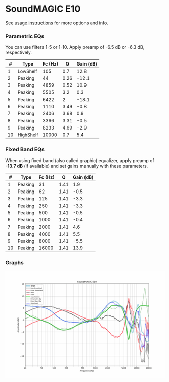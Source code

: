 # SoundMAGIC E10
See [usage instructions](https://github.com/jaakkopasanen/AutoEq#usage) for more options and info.

### Parametric EQs
You can use filters 1-5 or 1-10. Apply preamp of -6.5 dB or -6.3 dB, respectively.

|   # | Type      |   Fc (Hz) |    Q |   Gain (dB) |
|-----|-----------|-----------|------|-------------|
|   1 | LowShelf  |       105 | 0.7  |        12.8 |
|   2 | Peaking   |        44 | 0.26 |       -12.1 |
|   3 | Peaking   |      4859 | 0.52 |        10.9 |
|   4 | Peaking   |      5505 | 3.2  |         0.3 |
|   5 | Peaking   |      6422 | 2    |       -18.1 |
|   6 | Peaking   |      1110 | 3.49 |        -0.8 |
|   7 | Peaking   |      2406 | 3.68 |         0.9 |
|   8 | Peaking   |      3366 | 3.31 |        -0.5 |
|   9 | Peaking   |      8233 | 4.69 |        -2.9 |
|  10 | HighShelf |     10000 | 0.7  |         5.4 |

### Fixed Band EQs
When using fixed band (also called graphic) equalizer, apply preamp of **-13.7 dB** (if available) and set gains manually with these parameters.

|   # | Type    |   Fc (Hz) |    Q |   Gain (dB) |
|-----|---------|-----------|------|-------------|
|   1 | Peaking |        31 | 1.41 |         1.9 |
|   2 | Peaking |        62 | 1.41 |        -0.5 |
|   3 | Peaking |       125 | 1.41 |        -3.3 |
|   4 | Peaking |       250 | 1.41 |        -3.3 |
|   5 | Peaking |       500 | 1.41 |        -0.5 |
|   6 | Peaking |      1000 | 1.41 |        -0.4 |
|   7 | Peaking |      2000 | 1.41 |         4.6 |
|   8 | Peaking |      4000 | 1.41 |         5.5 |
|   9 | Peaking |      8000 | 1.41 |        -5.5 |
|  10 | Peaking |     16000 | 1.41 |        13.9 |

### Graphs
![](./SoundMAGIC%20E10.png)
